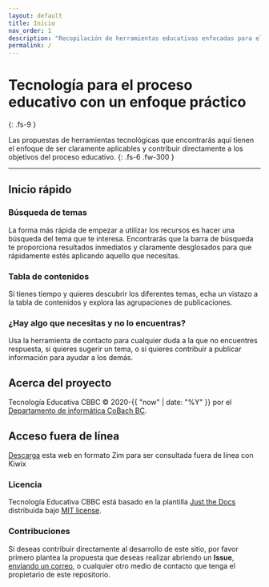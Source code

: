 ```yaml
---
layout: default
title: Inicio
nav_order: 1
description: "Recopilación de herramientas educativas enfocadas para el proceso educativo de Colegio de Bachilleres del Estado de Baja California."
permalink: /
---
```


# Tecnología para el proceso educativo con un enfoque práctico
{: .fs-9 }

Las propuestas de herramientas tecnológicas que encontrarás aquí tienen el enfoque de ser claramente aplicables y contribuir directamente a los objetivos del proceso educativo.
{: .fs-6 .fw-300 }

---

## Inicio rápido

### Búsqueda de temas

La forma más rápida de empezar a utilizar los recursos es hacer una búsqueda del tema que te interesa. Encontrarás que la barra de búsqueda te proporciona resultados inmediatos y claramente desglosados para que rápidamente estés aplicando aquello que necesitas.

### Tabla de contenidos

Si tienes tiempo y quieres descubrir los diferentes temas, echa un vistazo a la tabla de contenidos y explora las agrupaciones de publicaciones.

### ¿Hay algo que necesitas y no lo encuentras?

Usa la herramienta de contacto para cualquier duda a la que no encuentres respuesta, si quieres sugerir un tema, o si quieres contribuir a publicar información para ayudar a los demás.

## Acerca del proyecto 

Tecnología Educativa CBBC &copy; 2020-{{ "now" | date: "%Y" }} por el [Departamento de informática CoBach BC](https://github.com/CoBachBC).

## Acceso fuera de línea

[Descarga](/assets/edutec.zim) esta web en formato Zim para ser consultada fuera de línea con Kiwix

### Licencia

Tecnología Educativa CBBC está basado en la plantilla [Just the Docs](https://github.com/pmarsceill/just-the-docs) distribuida bajo [MIT license](https://github.com/pmarsceill/just-the-docs/tree/master/LICENSE.txt).

### Contribuciones

Si deseas contribuir directamente al desarrollo de este sitio, por favor primero plantea la propuesta que deseas realizar abriendo un <strong>Issue</strong>, <a href="mailto:edutec@cobachbc.edu.mx">enviando un correo</a>, o cualquier otro medio de contacto que tenga el propietario de este repositorio.
